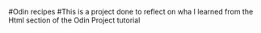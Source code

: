 #Odin recipes
#This is a project done to reflect on wha I learned from the Html section of the Odin Project tutorial